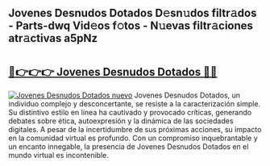## Jovenes Desnudos Dotados D𝚎sn𝚞dos filtr𝚊dos - Parts-dwq Vid𝚎os f𝚘tos - N𝚞evas filtr𝚊ciones atr𝚊ctivas a5pNz

# <h2><a href="http://mb1cu4.tromn.icu/?c=Jovenes+Desnudos+Dotados">🔗👉👉👉 Jovenes Desnudos Dotados 🔗🔗</a></h2>

[![Jovenes Desnudos Dotados nuevo](https://i.imgur.com/pEAQMta.gif)](http://mb1cu4.tromn.icu/?c=Jovenes+Desnudos+Dotados)
Jovenes Desnudos Dotados, un individuo complejo y desconcertante, se resiste a la caracterización simple. Su distintivo estilo en línea ha cautivado y provocado críticas, generando debates sobre ética, autoexpresión y la dinámica de las sociedades digitales. A pesar de la incertidumbre de sus próximas acciones, su impacto en la comunidad virtual es profundo. Con un compromiso inquebrantable y un encanto innegable, la presencia de Jovenes Desnudos Dotados en el mundo virtual es incontenible.
